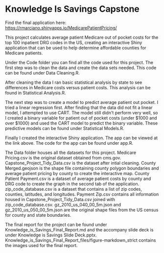 # Knowledge Is Savings Capstone

Find the final application here: https://rmarciano.shinyapps.io/MedicarePatientPricing/

This project calculates average patient Medicare out of pocket costs for the top 100 inpatient DRG codes in the US, creating an interactive Shiny application that can be used to help determine affordable counties for Medicare patients.

Under the Code folder you can find all the code used for this project.  The first step was to clean the data and create the data sets needed.  This code can be found under Data Cleaning.R.

After cleaning the data I ran basic statistical analysis by state to see differences in Medicare costs versus patient costs.  This analysis can be found in Statistical Analysis.R.

The next step was to create a model to predict average patient out pocket.  I tried a linear regression first.  After finding that the data did not fit a linear model, I attempted to use CART.  The model still didn't perform very well, so I created a binary variable for patient out of pocket costs (under $1000 and over $1000) and used the CART model to predict the binary variable.  These predictive models can be found under Statistical Models.R.

Finally I created the interactive Shiny application.  The app can be viewed at the link above.  The code for the app can be found under app.R.

The Data folder houses all the datasets for this project.  Medicare Pricing.csv is the original dataset obtained from cms.gov.  Capstone_Project_Tidy_Data.csv is the dataset after intial cleaning.  County Merged.geojson is the shape file containing county polygon boundaries and average patient pricing by county to create the interactive map.  County Patient Payment.csv is a dataset of average patient costs by county and DRG code to create the graph in the second tab of the application. zip_code_database.csv is a dataset that contains a list of zip codes, counties, latitudes, and longitudes. Payment Zip.csv contains all information housed in Capstone_Project_Tidy_Data.csv joined with zip_code_database.csv.  gz_2010_us_040_00_5m.json and gz_2010_us_050_00_5m.json are the original shape files from the US census for county and state boundaries.

The final report for the project can be found under Knowledge_is_Savings_Final_Report.md and the accompany slide deck is under Knowledge is Savings Slide Deck.pptx.  Knowledge_is_Savings_Final_Report_files/figure-markdown_strict contains the images used for the final report.
